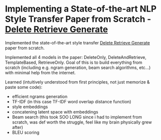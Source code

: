 # Implementing a State-of-the-art NLP Style Transfer Paper from Scratch - [Delete Retrieve Generate](https://arxiv.org/abs/1804.06437)
Implemented the state-of-the-art style transfer [Delete Retrieve Generate](https://arxiv.org/abs/1804.06437) paper from scratch.

Implemented all 4 models in the paper: DeleteOnly, DeleteAndRetrieve, TemplateBased, RetrieveOnly.
Goal of this is to build everything from scratch (including e.g. ngram generation, beam search algorithms, etc...) with minimal help from the internet.

Learned (intuitively understood from first principles, not just memorize & paste some code):
- efficient ngrams generation
- TF-IDF (in this case TF-IDF word overlap distance function)
- style embeddings
- concatening latent space with embeddings
- Beam search (this took SOO LONG since i had to implement from scratch, was def worth the struggle, feel like my brain physically grew after)
- BLEU scoring
